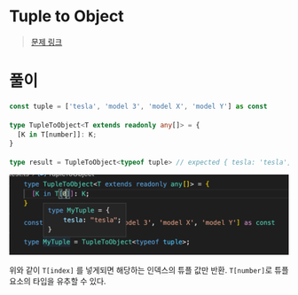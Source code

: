 # Tuple to Object

> [문제 링크](https://github.com/type-challenges/type-challenges/blob/main/questions/00011-easy-tuple-to-object/README.ko.md)

# 풀이

```ts
const tuple = ['tesla', 'model 3', 'model X', 'model Y'] as const

type TupleToObject<T extends readonly any[]> = {
  [K in T[number]]: K;
}

type result = TupleToObject<typeof tuple> // expected { tesla: 'tesla', 'model 3': 'model 3', 'model X': 'model X', 'model Y': 'model Y'}
```

![11-1](./images/11-1.png)

위와 같이 `T[index]` 를 넣게되면 해당하는 인덱스의 튜플 값만 반환.
`T[number]`로 튜플 요소의 타입을 유추할 수 있다.
